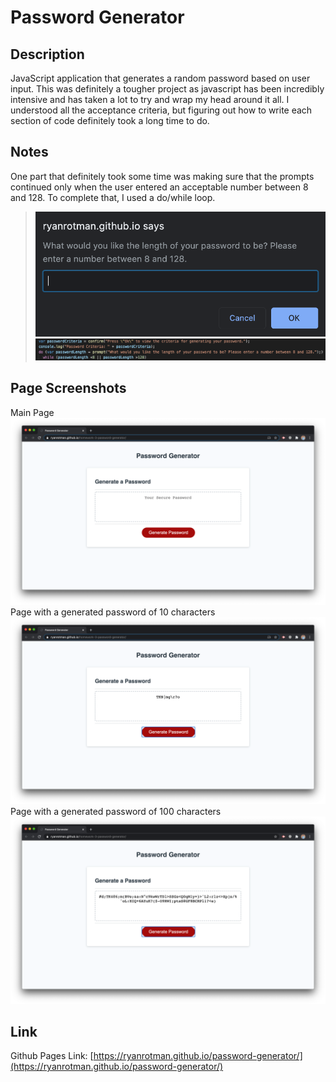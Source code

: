# Password Generator

## Description
<!-- This repository holds the third homework assignment for [The Coding Boot Camp](https://techbootcamps.utexas.edu/coding/) through the University of Texas at Austin's Center for Professional Education. -->

JavaScript application that generates a random password based on user input. This was definitely a tougher project as javascript has been incredibly intensive and has taken a lot to try and wrap my head around it all. I understood all the acceptance criteria, but figuring out how to write each section of code definitely took a long time to do.

## Notes
One part that definitely took some time was making sure that the prompts continued only when the user entered an acceptable number between 8 and 128. To complete that, I used a do/while loop.
> ![Screenshot_LengthInput](Assets/Images/ReadMe_ScreenShot_PasswordLengthInput.png)
> ![Screenshot_LengthInputCode](Assets/Images/ReadMe_ScreenShot_PasswordLengthInputCode.png)

## Page Screenshots
Main Page
![ScreenShot_MainPage](Assets/Images/ReadMe_ScreenShot_HomePage.png)
Page with a generated password of 10 characters
![ScreenShot_GeneratedPassword_10](Assets/Images/ReadMe_ScreenShot_GeneratedPassword10.png)
Page with a generated password of 100 characters
![ScreenShot_GeneratedPassword_100](Assets/Images/ReadMe_ScreenShot_GeneratedPassword100.png)

## Link
Github Pages Link: [https://ryanrotman.github.io/password-generator/](https://ryanrotman.github.io/password-generator/)